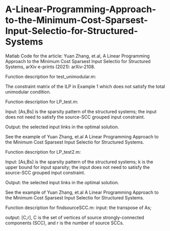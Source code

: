 # A-Linear-Programming-Approach-to-the-Minimum-Cost-Sparsest-Input-Selectio-for-Structured-Systems
Matlab Code for the article: Yuan Zhang, et.al,  A Linear Programming Approach to the Minimum Cost Sparsest Input Selectio for Structured Systems, arXiv e-prints (2021): arXiv-2108.


Function description for test_unimodular.m:

The constraint matrix of the ILP in Example 1 which does not satisfy the total unimodular condition. 

Function description for LP_test.m:

Input: [As,Bs] is the sparsity pattern of the structured systems; the input does not need to satisfy the source-SCC grouped input constraint.  

Output: the selected input links in the optimal solution. 

See the example of Yuan Zhang, et.al  A Linear Programming Approach to the Minimum Cost Sparsest Input Selectio for Structured Systems.


Function description for LP_test2.m:

Input: [As,Bs] is the sparsity pattern of the structured systems; k is the upper bound for input sparsity; the input does not need to satisfy the source-SCC grouped input constraint.  

Output: the selected input links in the optimal solution. 

See the example of Yuan Zhang, et.al  A Linear Programming Approach to the Minimum Cost Sparsest Input Selectio for Structured Systems.

Function description for findsourceSCC.m: 
input: the transpose of As; 

output: [C,r], C is the set of vertices of source strongly-connected components (SCC), and r is the number of source SCCs.  

